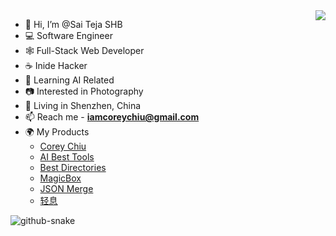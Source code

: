 
<picture>
  <source
    srcset="https://github-readme-stats-one-bice.vercel.app/api?username=iAmCorey&show_icons=true&icon_color=0366d6&bg_color=ffffff&theme=github_dark&include_all_commits=true&count_private=true&role=OWNER,ORGANIZATION_MEMBER,COLLABORATOR"
    media="(prefers-color-scheme: dark)" />
  <source
    srcset="https://github-readme-stats-one-bice.vercel.app/api?username=iAmCorey&show_icons=true&icon_color=0366d6&bg_color=ffffff&include_all_commits=true&count_private=true&role=OWNER,ORGANIZATION_MEMBER,COLLABORATOR"
    media="(prefers-color-scheme: light), (prefers-color-scheme: no-preference)" />
  <img src="https://github-readme-stats-one-bice.vercel.app/api?username=iAmCorey&show_icons=true&icon_color=0366d6&bg_color=ffffff&include_all_commits=true&count_private=true&role=OWNER,ORGANIZATION_MEMBER,COLLABORATOR"
    align="right" />
</picture>

- 👋 Hi, I’m @Sai Teja SHB
- 💻 Software Engineer
- 🕸 Full-Stack Web Developer
- ☕️ Inide Hacker
- 👀 Learning AI Related
- 📷 Interested in Photography
- 📍 Living in Shenzhen, China
- 📫 Reach me - **iamcoreychiu@gmail.com**
- 🌍 My Products
  - [Corey Chiu](https://coreychiu.com)
  - [AI Best Tools](https://aibest.tools)
  - [Best Directories](https://bestdirectories.org)
  - [MagicBox](https://magicbox.tools)
  - [JSON Merge](https://jsonmerge.com)
  - [轻息](https://apps.apple.com/us/app/auram/id6742171445)

<!---
iAmCorey/iAmCorey is a ✨ special ✨ repository because its `README.md` (this file) appears on your GitHub profile.
You can click the Preview link to take a look at your changes.
--->


  <!-- snake contribution -->
   <picture>
    <source media="(prefers-color-scheme: dark)" srcset="github-contribution-snake/github-contribution-grid-snake-dark.svg" />
    <source media="(prefers-color-scheme: light)" srcset="github-contribution-snake/github-contribution-grid-snake.svg" />
    <img alt="github-snake" src="github-snake.svg" />
  </picture>
